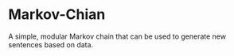 # Markov-Chian
A simple, modular Markov chain that can be used to generate new sentences based on data.
